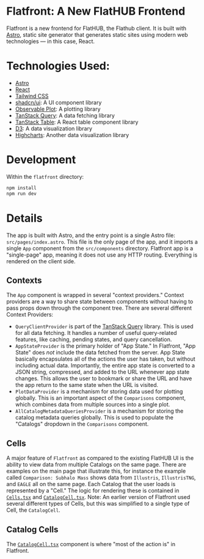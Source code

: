 # Flatfront: A New FlatHUB Frontend

Flatfront is a new frontend for FlatHUB, the Flathub client. It is built with [Astro](https://astro.build), static site generator that generates static sites using modern web technologies — in this case, React.

# Technologies Used:

- [Astro](https://astro.build)
- [React](https://reactjs.org)
- [Tailwind CSS](https://tailwindcss.com)
- [shadcn/ui](https://ui.shadcn.com/): A UI component library
- [Observable Plot](https://observablehq.com/plot/): A plotting library
- [TanStack Query](https://tanstack.com/query/latest): A data fetching library
- [TanStack Table](https://tanstack.com/table/latest): A React table component library
- [D3](https://d3js.org/): A data visualization library
- [Highcharts](https://www.highcharts.com/): Another data visualization library

# Development

Within the `flatfront` directory:

```bash
npm install
npm run dev
```

# Details

The app is built with Astro, and the entry point is a single Astro file: `src/pages/index.astro`. This file is the only page of the app, and it imports a single `App` component from the `src/components` directory. Flatfront app is a "single-page" app, meaning it does not use any HTTP routing. Everything is rendered on the client side.

## Contexts

The `App` component is wrapped in several "context providers." Context providers are a way to share state between components without having to pass props down through the component tree. There are several different Context Providers:

- `QueryClientProvider` is part of the [TanStack Query](https://tanstack.com/query/latest/docs/framework/react/overview) library. This is used for all data fetching. It handles a number of useful query-related features, like caching, pending states, and query cancellation.
- `AppStateProvider` is the primary holder of "App State." In Flatfront, "App State" does _not_ include the data fetched from the server. App State basically encapsulates all of the actions the user has taken, but without including actual data. Importantly, the entire app state is converted to a JSON string, compressed, and added to the URL whenever app state changes. This allows the user to bookmark or share the URL and have the app return to the same state when the URL is visited.
- `PlotDataProvider` is a mechanism for storing data used for plotting globally. This is an important aspect of the `Comparisons` component, which combines data from multiple sources into a single plot.
- `AllCatalogMetadataQueriesProvider` is a mechanism for storing the catalog metadata queries globally. This is used to populate the "Catalogs" dropdown in the `Comparisons` component.

## Cells

A major feature of `Flatfront` as compared to the existing FlatHUB UI is the ability to view data from multiple Catalogs on the same page. There are examples on the main page that illustrate this, for instance the example called `Comparison: Subhalo Mass` shows data from `Illustris`, `IllustrisTNG`, and `EAGLE` all on the same page. Each Catalog that the user loads is represented by a "Cell." The logic for rendering these is contained in [`Cells.tsx`](flatfront/src/components/Cells.tsx) and [`CatalogCell.tsx`](flatfront/src/components/CatalogCell.tsx). Note: An earlier version of Flatfront used several different types of Cells, but this was simplified to a single type of Cell, the `CatalogCell`.

## Catalog Cells

The [`CatalogCell.tsx`](flatfront/src/components/CatalogCell.tsx) component is where "most of the action is" in Flatfront.
